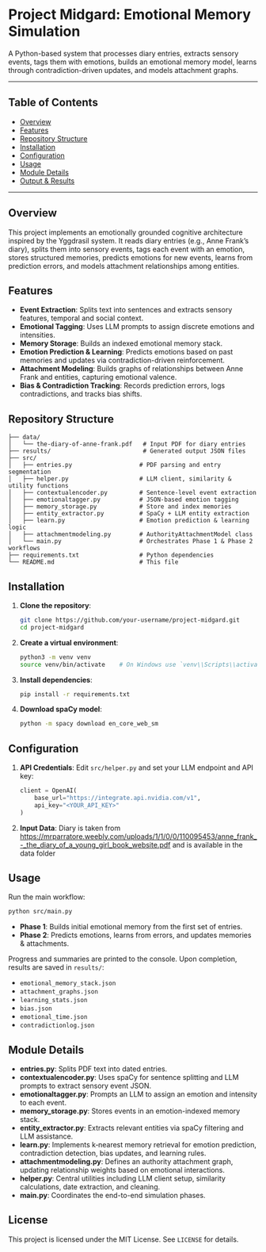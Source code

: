 # Project Midgard: Emotional Memory Simulation

A Python-based system that processes diary entries, extracts sensory events, tags them with emotions, builds an emotional memory model, learns through contradiction-driven updates, and models attachment graphs.

---

## Table of Contents

* [Overview](#overview)
* [Features](#features)
* [Repository Structure](#repository-structure)
* [Installation](#installation)
* [Configuration](#configuration)
* [Usage](#usage)
* [Module Details](#module-details)
* [Output & Results](#output--results)

---

## Overview

This project implements an emotionally grounded cognitive architecture inspired by the Yggdrasil system. It reads diary entries (e.g., Anne Frank’s diary), splits them into sensory events, tags each event with an emotion, stores structured memories, predicts emotions for new events, learns from prediction errors, and models attachment relationships among entities.

## Features

* **Event Extraction**: Splits text into sentences and extracts sensory features, temporal and social context.
* **Emotional Tagging**: Uses LLM prompts to assign discrete emotions and intensities.
* **Memory Storage**: Builds an indexed emotional memory stack.
* **Emotion Prediction & Learning**: Predicts emotions based on past memories and updates via contradiction-driven reinforcement.
* **Attachment Modeling**: Builds graphs of relationships between Anne Frank and entities, capturing emotional valence.
* **Bias & Contradiction Tracking**: Records prediction errors, logs contradictions, and tracks bias shifts.

## Repository Structure

```
├── data/
│   └── the-diary-of-anne-frank.pdf   # Input PDF for diary entries
├── results/                          # Generated output JSON files
├── src/
│   ├── entries.py                   # PDF parsing and entry segmentation
│   ├── helper.py                    # LLM client, similarity & utility functions
│   ├── contextualencoder.py         # Sentence-level event extraction
│   ├── emotionaltagger.py           # JSON-based emotion tagging
│   ├── memory_storage.py            # Store and index memories
│   ├── entity_extractor.py          # SpaCy + LLM entity extraction
│   ├── learn.py                     # Emotion prediction & learning logic
│   ├── attachmentmodeling.py        # AuthorityAttachmentModel class
│   └── main.py                      # Orchestrates Phase 1 & Phase 2 workflows
├── requirements.txt                 # Python dependencies
└── README.md                        # This file
```

## Installation

1. **Clone the repository**:

   ```bash
   git clone https://github.com/your-username/project-midgard.git
   cd project-midgard
   ```
2. **Create a virtual environment**:

   ```bash
   python3 -m venv venv
   source venv/bin/activate    # On Windows use `venv\\Scripts\\activate`
   ```
3. **Install dependencies**:

   ```bash
   pip install -r requirements.txt
   ```
4. **Download spaCy model**:

   ```bash
   python -m spacy download en_core_web_sm
   ```

## Configuration

1. **API Credentials**: Edit `src/helper.py` and set your LLM endpoint and API key:

   ```python
   client = OpenAI(
       base_url="https://integrate.api.nvidia.com/v1",
       api_key="<YOUR_API_KEY>"
   )
   ```
2. **Input Data**: Diary is taken from https://mrparratore.weebly.com/uploads/1/1/0/0/110095453/anne_frank_-_the_diary_of_a_young_girl_book_website.pdf and is available in the data folder

## Usage

Run the main workflow:

```bash
python src/main.py
```

* **Phase 1**: Builds initial emotional memory from the first set of entries.
* **Phase 2**: Predicts emotions, learns from errors, and updates memories & attachments.

Progress and summaries are printed to the console. Upon completion, results are saved in `results/`:

* `emotional_memory_stack.json`
* `attachment_graphs.json`
* `learning_stats.json`
* `bias.json`
* `emotional_time.json`
* `contradictionlog.json`

## Module Details

* **entries.py**: Splits PDF text into dated entries.
* **contextualencoder.py**: Uses spaCy for sentence splitting and LLM prompts to extract sensory event JSON.
* **emotionaltagger.py**: Prompts an LLM to assign an emotion and intensity to each event.
* **memory\_storage.py**: Stores events in an emotion-indexed memory stack.
* **entity\_extractor.py**: Extracts relevant entities via spaCy filtering and LLM assistance.
* **learn.py**: Implements k‑nearest memory retrieval for emotion prediction, contradiction detection, bias updates, and learning rules.
* **attachmentmodeling.py**: Defines an authority attachment graph, updating relationship weights based on emotional interactions.
* **helper.py**: Central utilities including LLM client setup, similarity calculations, date extraction, and cleaning.
* **main.py**: Coordinates the end-to-end simulation phases.



## License

This project is licensed under the MIT License. See `LICENSE` for details.
